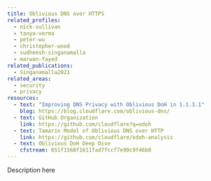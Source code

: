 ```yaml
---
title: Oblivious DNS over HTTPS
related_profiles:
  - nick-sullivan
  - tanya-verma
  - peter-wu
  - christopher-wood
  - sudheesh-singanamalla
  - marwan-fayed
related_publications:
  - Singanamalla2021
related_areas:
  - security
  - privacy
resources:
  - text: "Improving DNS Privacy with Oblivious DoH in 1.1.1.1"
    blog: https://blog.cloudflare.com/oblivious-dns/
  - text: GitHub Organization
    link: https://github.com/cloudflare?q=odoh
  - text: Tamarin Model of Oblivious DNS over HTTP
    link: https://github.com/cloudflare/odoh-analysis
  - text: Oblivious DoH Deep Dive 
    cfstream: 651f1568f1611fad7fccf7e90c9f46b8
---
```


Description here